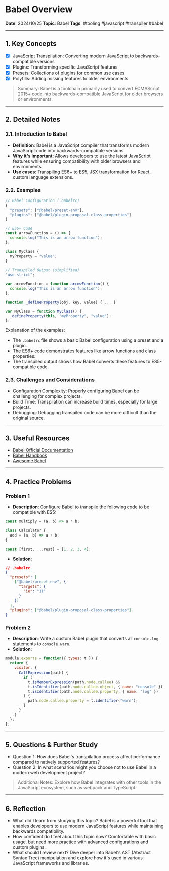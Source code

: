 # Babel Overview

**Date**: 2024/10/25
**Topic**: Babel
**Tags**: #tooling #javascript #transpiler #babel

---

## 1. Key Concepts

- [x] JavaScript Transpilation: Converting modern JavaScript to backwards-compatible versions
- [x] Plugins: Transforming specific JavaScript features
- [x] Presets: Collections of plugins for common use cases
- [x] Polyfills: Adding missing features to older environments

> Summary: Babel is a toolchain primarily used to convert ECMAScript 2015+ code into backwards-compatible JavaScript for older browsers or environments.

---

## 2. Detailed Notes

### 2.1. Introduction to Babel

- **Definition**: Babel is a JavaScript compiler that transforms modern JavaScript code into backwards-compatible versions.
- **Why it's important**: Allows developers to use the latest JavaScript features while ensuring compatibility with older browsers and environments.
- **Use cases**: Transpiling ES6+ to ES5, JSX transformation for React, custom language extensions.

### 2.2. Examples

```javascript
// Babel Configuration (.babelrc)
{
  "presets": ["@babel/preset-env"],
  "plugins": ["@babel/plugin-proposal-class-properties"]
}

// ES6+ Code
const arrowFunction = () => {
  console.log("This is an arrow function");
};

class MyClass {
  myProperty = "value";
}

// Transpiled Output (simplified)
"use strict";

var arrowFunction = function arrowFunction() {
  console.log("This is an arrow function");
};

function _defineProperty(obj, key, value) { ... }

var MyClass = function MyClass() {
  _defineProperty(this, "myProperty", "value");
};
```

Explanation of the examples:
- The `.babelrc` file shows a basic Babel configuration using a preset and a plugin.
- The ES6+ code demonstrates features like arrow functions and class properties.
- The transpiled output shows how Babel converts these features to ES5-compatible code.

### 2.3. Challenges and Considerations

- Configuration Complexity: Properly configuring Babel can be challenging for complex projects.
- Build Time: Transpilation can increase build times, especially for large projects.
- Debugging: Debugging transpiled code can be more difficult than the original source.

---

## 3. Useful Resources

- [Babel Official Documentation](https://babeljs.io/docs/en/)
- [Babel Handbook](https://github.com/jamiebuilds/babel-handbook)
- [Awesome Babel](https://github.com/babel/awesome-babel)

---

## 4. Practice Problems

### Problem 1

- **Description**: Configure Babel to transpile the following code to be compatible with ES5:

```javascript
const multiply = (a, b) => a * b;

class Calculator {
  add = (a, b) => a + b;
}

const [first, ...rest] = [1, 2, 3, 4];
```

- **Solution**:

```json
// .babelrc
{
  "presets": [
    ["@babel/preset-env", {
      "targets": {
        "ie": "11"
      }
    }]
  ],
  "plugins": ["@babel/plugin-proposal-class-properties"]
}
```

### Problem 2

- **Description**: Write a custom Babel plugin that converts all `console.log` statements to `console.warn`.
- **Solution**:

```javascript
module.exports = function({ types: t }) {
  return {
    visitor: {
      CallExpression(path) {
        if (
          t.isMemberExpression(path.node.callee) &&
          t.isIdentifier(path.node.callee.object, { name: "console" }) &&
          t.isIdentifier(path.node.callee.property, { name: "log" })
        ) {
          path.node.callee.property = t.identifier("warn");
        }
      }
    }
  };
};
```

---

## 5. Questions & Further Study

- Question 1: How does Babel's transpilation process affect performance compared to natively supported features?
- Question 2: In what scenarios might you choose not to use Babel in a modern web development project?

> Additional Notes: Explore how Babel integrates with other tools in the JavaScript ecosystem, such as webpack and TypeScript.

---

## 6. Reflection

- What did I learn from studying this topic? Babel is a powerful tool that enables developers to use modern JavaScript features while maintaining backwards compatibility.
- How confident do I feel about this topic now? Comfortable with basic usage, but need more practice with advanced configurations and custom plugins.
- What should I review next? Dive deeper into Babel's AST (Abstract Syntax Tree) manipulation and explore how it's used in various JavaScript frameworks and libraries.

